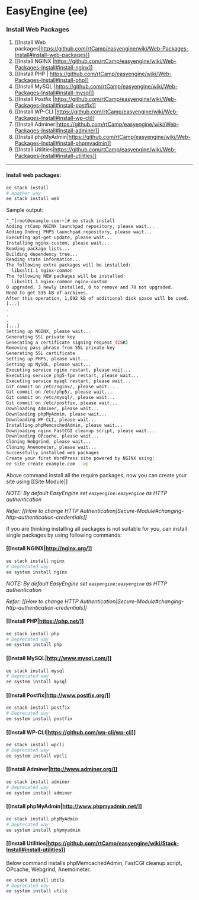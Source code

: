 # **EasyEngine** **(ee)**
### **Install Web Packages**

1. [[Install Web packages|https://github.com/rtCamp/easyengine/wiki/Web-Packages-Install#install-web-packages]]
1. [[Install NGINX |https://github.com/rtCamp/easyengine/wiki/Web-Packages-Install#install-nginx]] 
1. [[Install PHP | https://github.com/rtCamp/easyengine/wiki/Web-Packages-Install#install-php]]
1. [[Install MySQL |https://github.com/rtCamp/easyengine/wiki/Web-Packages-Install#install-mysql]]
1. [[Install Postfix |https://github.com/rtCamp/easyengine/wiki/Web-Packages-Install#install-postfix]]
1. [[Install WP-CLI |https://github.com/rtCamp/easyengine/wiki/Web-Packages-Install#install-wp-cli]]
1. [[Install Adminer|https://github.com/rtCamp/easyengine/wiki/Web-Packages-Install#install-adminer]]
1. [[Install phpMyAdmin|https://github.com/rtCamp/easyengine/wiki/Web-Packages-Install#install-phpmyadmin]]
1. [[Install Utilities|https://github.com/rtCamp/easyengine/wiki/Web-Packages-Install#install-utilities]]

***
#### Install web packages:
```bash
ee stack install
# Another way
ee stack install web
```
Sample output:
```bash
^_^[root@example.com:~]# ee stack install
Adding rtCamp NGINX launchpad repository, please wait...
Adding Ondrej PHP5 launchpad repository, please wait...
Executing apt-get update, please wait...
Installing nginx-custom, please wait...
Reading package lists...
Building dependency tree...
Reading state information...
The following extra packages will be installed:
  libxslt1.1 nginx-common
The following NEW packages will be installed:
  libxslt1.1 nginx-common nginx-custom
0 upgraded, 3 newly installed, 0 to remove and 78 not upgraded.
Need to get 595 kB of archives.
After this operation, 1,692 kB of additional disk space will be used.
[...]
.
.
.
[...]
Setting up NGINX, please wait...
Generating SSL private key
Generating a certificate signing request (CSR)
Removing pass phrase from SSL private key
Generating SSL certificate
Setting up PHP5, please wait...
Setting up MySQL, please wait...
Executing service nginx restart, please wait...
Executing service php5-fpm restart, please wait...
Executing service mysql restart, please wait...
Git commit on /etc/nginx/, please wait...
Git commit on /etc/php5/, please wait...
Git commit on /etc/mysql/, please wait...
Git commit on /etc/postfix, please wait...
Downloading Adminer, please wait...
Downloading phpMyAdmin, please wait...
Downloading WP-CLI, please wait...
Installing phpMemcachedAdmin, please wait...
Downloading nginx FastCGI cleanup script, please wait...
Downloading OPcache, please wait...
Cloning Webgrind, please wait...
Cloning Anemometer, please wait...
Successfully installed web packages
Create your first WordPress site powered by NGINX using:
ee site create example.com --wp
```
Above command install all the require packages, now you can create your site using [[Site Module]]

_NOTE: By default EasyEngine set `easyengine:easyengine` as HTTP authentication_

_Refer: [[How to change HTTP Authentication|Secure-Module#changing-http-authentication-credentials]]_

If you are thinking installing all packages is not suitable for you, can install single packages by using following commands:

#### **[[Install NGINX|http://nginx.org/]]**
```bash
ee stack install nginx
# Deprecated way
ee system install nginx
```
_NOTE: By default EasyEngine set `easyengine:easyengine` as HTTP authentication_

_Refer: [[How to change HTTP Authentication|Secure-Module#changing-http-authentication-credentials]]_

#### **[[Install PHP|https://php.net/]]**
```bash
ee stack install php
# Deprecated way
ee system install php
```

#### **[[Install MySQL|http://www.mysql.com/]]**

```bash
ee stack install mysql
# Deprecated way
ee system install mysql
```
#### **[[Install Postfix|http://www.postfix.org/]]**

```bash
ee stack install postfix
# Deprecated way
ee system install postfix
```
#### **[[Install WP-CLI|https://github.com/wp-cli/wp-cli]]**

```bash
ee stack install wpcli
# Deprecated way
ee system install wpcli
```
#### **[[Install Adminer|http://www.adminer.org/]]**

```bash
ee stack install adminer
# Deprecated way
ee system install adminer
```
#### **[[Install phpMyAdmin|http://www.phpmyadmin.net/]]**
```bash
ee stack install phpMyAdmin
# Deprecated way
ee system install phpmyadmin
```
#### **[[Install Utilities|https://github.com/rtCamp/easyengine/wiki/Stack-Install#install-utilities]]**

Below command installs phpMemcachedAdmin, FastCGI cleanup script, OPcache, Webgrind, Anemometer.
```bash
ee stack install utils
# Deprecated way
ee system install utils
```